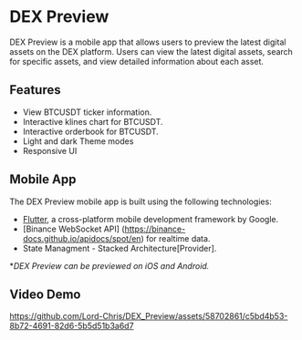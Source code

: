 # DEX Preview
DEX Preview is a mobile app that allows users to preview the latest digital assets on the DEX platform. Users can view the latest digital assets, search for specific assets, and view detailed information about each asset.

## Features
- View BTCUSDT ticker information.
- Interactive klines chart for BTCUSDT.
- Interactive orderbook for BTCUSDT.
- Light and dark Theme modes
- Responsive UI

## Mobile App
The DEX Preview mobile app is built using the following technologies:

- [Flutter](https://flutter.dev/), a cross-platform mobile development framework by Google.
- [Binance WebSocket API] (https://binance-docs.github.io/apidocs/spot/en) for realtime data.
- State Managment - Stacked Architecture[Provider].


**DEX Preview can be previewed on iOS and Android.*

## Video Demo


https://github.com/Lord-Chris/DEX_Preview/assets/58702861/c5bd4b53-8b72-4691-82d6-5b5d51b3a6d7




